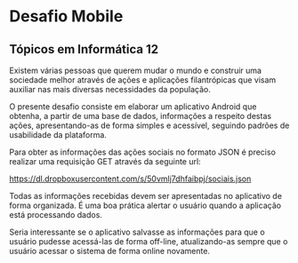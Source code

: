 # Desafio Mobile
## Tópicos em Informática 12 

Existem várias pessoas que querem mudar o mundo e construir uma sociedade
melhor através de ações e aplicações filantrópicas que visam auxiliar nas mais diversas
necessidades da população.

O presente desafio consiste em elaborar um aplicativo Android que obtenha, a partir
de uma base de dados, informações a respeito destas ações, apresentando-as de forma
simples e acessível, seguindo padrões de usabilidade da plataforma.

Para obter as informações das ações sociais no formato JSON é preciso realizar uma
requisição GET através da seguinte url:

https://dl.dropboxusercontent.com/s/50vmlj7dhfaibpj/sociais.json

Todas as informações recebidas devem ser apresentadas no aplicativo de forma
organizada. É uma boa prática alertar o usuário quando a aplicação está processando
dados.

Seria interessante se o aplicativo salvasse as informações para que o usuário
pudesse acessá-las de forma off-line, atualizando-as sempre que o usuário acessar o
sistema de forma online novamente.
